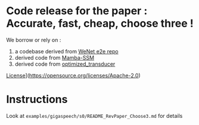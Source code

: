 
# Code release for the paper : Accurate, fast, cheap, choose three !

We borrow or rely on :
1. a codebase derived from [WeNet e2e repo](https://github.com/wenet-e2e/wenet/)
1. derived code from [Mamba-SSM](https://github.com/state-spaces/mamba)
1. derived code from [optimized_transducer](https://github.com/csukuangfj/optimized_transducer)

[License](https://img.shields.io/badge/License-Apache%202.0-brightgreen.svg)](https://opensource.org/licenses/Apache-2.0)

# Instructions

Look at `examples/gigaspeech/s0/README_RevPaper_Choose3.md` for details

